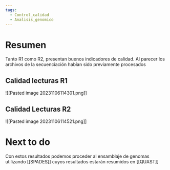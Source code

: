 ```yaml
---
tags:
  - Control_calidad
  - Analisis_genomico
---
```

# Resumen

Tanto R1 como R2, presentan buenos indicadores de calidad. Al parecer los archivos de la secuenciación habían sido previamente procesados
## Calidad lecturas R1
![[Pasted image 20231106114301.png]]

## Calidad Lecturas R2

![[Pasted image 20231106114521.png]]
# Next to do

Con estos resultados podemos proceder al ensamblaje de genomas utilizando [[SPADES]] cuyos resultados estarán resumidos en [[QUAST]] 

